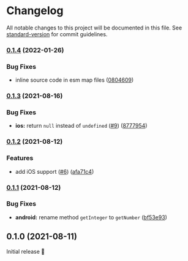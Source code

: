 # Changelog

All notable changes to this project will be documented in this file. See [standard-version](https://github.com/conventional-changelog/standard-version) for commit guidelines.

### [0.1.4](https://github.com/robingenz/capacitor-managed-configurations/compare/v0.1.3...v0.1.4) (2022-01-26)


### Bug Fixes

* inline source code in esm map files ([0804609](https://github.com/robingenz/capacitor-managed-configurations/commit/08046095a5db2d77368aba261a9e88829ae35c74))

### [0.1.3](https://github.com/robingenz/capacitor-managed-configurations/compare/v0.1.2...v0.1.3) (2021-08-16)


### Bug Fixes

* **ios:** return `null` instead of `undefined` ([#9](https://github.com/robingenz/capacitor-managed-configurations/issues/9)) ([8777954](https://github.com/robingenz/capacitor-managed-configurations/commit/87779549813ecbeda09fd9a11e3ac4f50f0693d6))

### [0.1.2](https://github.com/robingenz/capacitor-managed-configurations/compare/v0.1.1...v0.1.2) (2021-08-12)


### Features

* add iOS support ([#6](https://github.com/robingenz/capacitor-managed-configurations/issues/6)) ([afa71c4](https://github.com/robingenz/capacitor-managed-configurations/commit/afa71c4704f49a0ba2e61e460be4c26a42ad3a37))

### [0.1.1](https://github.com/robingenz/capacitor-managed-configurations/compare/v0.1.0...v0.1.1) (2021-08-12)


### Bug Fixes

* **android:** rename method `getInteger` to `getNumber` ([bf53e93](https://github.com/robingenz/capacitor-managed-configurations/commit/bf53e93b0530d3d55753f2e09b36ad65cc5d2024))

## 0.1.0 (2021-08-11)

Initial release 🎉

